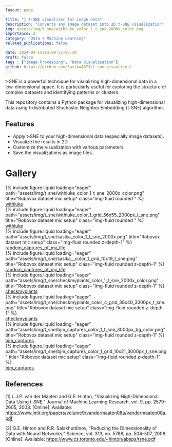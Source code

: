```yaml
---
layout: page

title: "🔮 t-SNE visualizer for image data"  
description: "Converts any image dataset into 2D t-SNE visualization"
img: assets/img/t_sne/withluke_color_1_t_sne_2000x_color.png
importance: 2
category: "Data + Machine Learning"
related_publications: false

date: 2024-04-15T14:08:51+05:30
draft: false
tags : ["Image Processing", "Data Visualization"]
github: https://github.com/SasikaA073/t-sne-visualiser/
---
```


t-SNE is a powerful technique for visualizing high-dimensional data in a low-dimensional space. It is particularly useful for exploring the structure of complex datasets and identifying patterns or clusters.

This repository contains a Python package for visualizing high-dimensional data using t-distributed Stochastic Neighbor Embedding (t-SNE) algorithm.

## Features

- Apply t-SNE to your high-dimensional data (especially image datasets).
- Visualize the results in 2D.
- Customize the visualization with various parameters
- Save the visualizations as image files.

# Gallery

<div class="container">
  <div class="row">
    <div class="col">
      {% include figure.liquid loading="eager" path="assets/img/t_sne/withluke_color_1_t_sne_2000x_color.png" title="Robovox dataset mic setup" class="img-fluid rounded " %}
      <div class="caption"><a href="https://www.instagram.com/withluke"><i class="fab fa-instagram"></i> withluke</a></div>
    </div>
    <div class="col">
      {% include figure.liquid loading="eager" path="assets/img/t_sne/withluke_color_1_grid_56x55_2000px_t_sne.png" title="Robovox dataset mic setup" class="img-fluid rounded " %}
      <div class="caption"><a href="https://www.instagram.com/withluke"><i class="fab fa-instagram"></i> withluke</a></div>
    </div>
  </div>

  <div class="row">
    <div class="col">
      {% include figure.liquid loading="eager" path="assets/img/t_sne/sasika_color_1_t_sne_2000x.png" title="Robovox dataset mic setup" class="img-fluid rounded z-depth-1" %}
      <div class="caption"><a href="https://www.instagram.com/random_captures_of_my_life"><i class="fab fa-instagram"></i> random_captures_of_my_life</a></div>
    </div>
    <div class="col">
      {% include figure.liquid loading="eager" path="assets/img/t_sne/sasika__color_1_grid_10x19_t_sne.png" title="Robovox dataset mic setup" class="img-fluid rounded z-depth-1" %}
      <div class="caption"><a href="https://www.instagram.com/random_captures_of_my_life"><i class="fab fa-instagram"></i> random_captures_of_my_life</a></div>
    </div>
  </div>

  <div class="row">
    <div class="col">
      {% include figure.liquid loading="eager" path="assets/img/t_sne/checkmyplants_color_1_t_sne_2000x_color.png" title="Robovox dataset mic setup" class="img-fluid rounded z-depth-1" %}
      <div class="caption"><a href="https://www.instagram.com/checkmyplants"><i class="fab fa-instagram"></i> checkmyplants</a></div>
    </div>
    <div class="col">
      {% include figure.liquid loading="eager" path="assets/img/t_sne/checkmyplants_color_4_grid_38x40_3000px_t_sne.png" title="Robovox dataset mic setup" class="img-fluid rounded z-depth-1" %}
      <div class="caption"><a href="https://www.instagram.com/checkmyplants"><i class="fab fa-instagram"></i> checkmyplants</a></div>
    </div>
  </div>

  <div class="row">
    <div class="col">
      {% include figure.liquid loading="eager" path="assets/img/t_sne/bjm_captures_color_1_t_sne_3000px_bg_color.png" title="Robovox dataset mic setup" class="img-fluid rounded z-depth-1" %}
      <div class="caption"><a href="https://www.instagram.com/bjm_captures"><i class="fab fa-instagram"></i> bjm_captures</a></div>
    </div>
    <div class="col">
      {% include figure.liquid loading="eager" path="assets/img/t_sne/bjm_captures_color_1_grid_10x21_3000px_t_sne.png" title="Robovox dataset mic setup" class="img-fluid rounded z-depth-1" %}
      <div class="caption"><a href="https://www.instagram.com/bjm_captures"><i class="fab fa-instagram"></i> bjm_captures</a></div>
    </div>
  </div>
</div>


## References

<div class="container">
  <p>[1] L.J.P. van der Maaten and G.E. Hinton, "Visualizing High-Dimensional Data Using t-SNE," Journal of Machine Learning Research, vol. 9, pp. 2579-2605, 2008. [Online]. Available: <a href="https://www.jmlr.org/papers/volume9/vandermaaten08a/vandermaaten08a.pdf">https://www.jmlr.org/papers/volume9/vandermaaten08a/vandermaaten08a.pdf</a></p>
  <p>[2] G.E. Hinton and R.R. Salakhutdinov, "Reducing the Dimensionality of Data with Neural Networks," Science, vol. 313, no. 5786, pp. 504-507, 2006. [Online]. Available: <a href="https://www.cs.toronto.edu/~hinton/absps/tsne.pdf">https://www.cs.toronto.edu/~hinton/absps/tsne.pdf</a></p>
</div>
